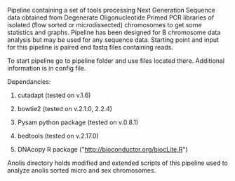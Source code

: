 Pipeline containing a set of tools processing Next Generation Sequence data obtained from Degenerate Oligonucleotide Primed PCR libraries of isolated (flow sorted or microdissected) chromosomes to get some statistics and graphs. Pipeline has been designed for B chromosome data analysis but may be used for any sequence data. Starting point and input for this pipeline is paired end fastq files containing reads.

To start pipeline go to pipeline folder and use files located there. Additional information is in config file.

Dependancies:

1. cutadapt (tested on v.1.6)

2. bowtie2 (tested on v.2.1.0, 2.2.4)

3. Pysam python package (tested on v.0.8.1)

4. bedtools (tested on v.2.17.0)

5. DNAcopy R package ("http://bioconductor.org/biocLite.R")


Anolis directory holds modified and extended scripts of this pipeline used to analyze anolis sorted micro and sex chromosomes.

